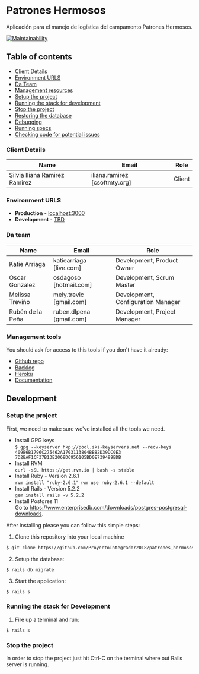 # Patrones Hermosos

Aplicación para el manejo de logística del campamento Patrones Hermosos.

[![Maintainability](https://api.codeclimate.com/v1/badges/f10a9075d0e60177285e/maintainability)](https://codeclimate.com/github/ProyectoIntegrador2018/patrones_hermosos_backend/maintainability)

## Table of contents

* [Client Details](#client-details)
* [Environment URLS](#environment-urls)
* [Da Team](#team)
* [Management resources](#management-resources)
* [Setup the project](#setup-the-project)
* [Running the stack for development](#running-the-stack-for-development)
* [Stop the project](#stop-the-project)
* [Restoring the database](#restoring-the-database)
* [Debugging](#debugging)
* [Running specs](#running-specs)
* [Checking code for potential issues](#checking-code-for-potential-issues)


### Client Details

| Name               | Email             | Role |
| ------------------ | ----------------- | ---- |
| Silvia Iliana Ramirez Ramirez | iliana.ramirez [csoftmty.org] | Client |


### Environment URLS

* **Production** - [localhost:3000](https://localhost:3000)
* **Development** - [TBD](TBD)

### Da team

| Name           | Email             | Role        |
| -------------- | ----------------- | ----------- |
| Katie Arriaga | katiearriaga [live.com] | Development, Product Owner |
| Oscar Gonzalez | osdagoso [hotmail.com] | Development, Scrum Master |
| Melissa Treviño | mely.trevic [gmail.com] | Development, Configuration Manager |
| Rubén de la Peña | ruben.dlpena [gmail.com] | Development, Project Manager |

### Management tools

You should ask for access to this tools if you don't have it already:

* [Github repo](https://github.com/ProyectoIntegrador2018/patrones_hermosos_backend)
* [Backlog](https://github.com/ProyectoIntegrador2018/patrones_hermosos_backend/projects/1)
* [Heroku](TBD)
* [Documentation](https://drive.google.com/open?id=1d96uJnjeu13aSVAOIVgP4_Rpif_TdYBF)

## Development

### Setup the project

First, we need to make sure we've installed all the tools we need.
* Install GPG keys
\
`$ gpg --keyserver hkp://pool.sks-keyservers.net --recv-keys 409B6B1796C275462A1703113804BB82D39DC0E3 7D2BAF1CF37B13E2069D6956105BD0E739499BDB`
* Install RVM
\
`curl -sSL https://get.rvm.io | bash -s stable`
* Install Ruby - Version 2.6.1
\
`rvm install "ruby-2.6.1"`
`rvm use ruby-2.6.1 --default`
* Install Rails - Version 5.2.2
\
`gem install rails -v 5.2.2`
* Install Postgres 11
\
Go to https://www.enterprisedb.com/downloads/postgres-postgresql-downloads.

After installing please you can follow this simple steps:

1. Clone this repository into your local machine

```bash
$ git clone https://github.com/ProyectoIntegrador2018/patrones_hermosos_backend.git
```

2. Setup the database:
```
$ rails db:migrate
```

3. Start the application:

```
$ rails s
```

### Running the stack for Development

1. Fire up a terminal and run: 

```
$ rails s
```

### Stop the project

In order to stop the project just hit Ctrl-C on the terminal where out Rails server is running.

